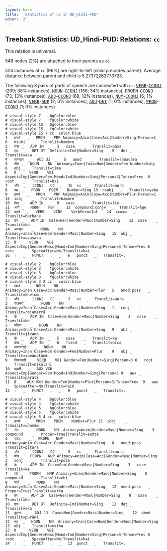```yaml
---
layout: base
title:  'Statistics of cc in UD_Hindi-PUD'
udver: '2'
---
```


## Treebank Statistics: UD_Hindi-PUD: Relations: `cc`

This relation is universal.

548 nodes (2%) are attached to their parents as `cc`.

524 instances of `cc` (96%) are right-to-left (child precedes parent).
Average distance between parent and child is 5.27372262773723.

The following 8 pairs of parts of speech are connected with `cc`: <tt><a href="hi_pud-pos-VERB.html">VERB</a></tt>-<tt><a href="hi_pud-pos-CCONJ.html">CCONJ</a></tt> (209; 38% instances), <tt><a href="hi_pud-pos-NOUN.html">NOUN</a></tt>-<tt><a href="hi_pud-pos-CCONJ.html">CCONJ</a></tt> (188; 34% instances), <tt><a href="hi_pud-pos-PROPN.html">PROPN</a></tt>-<tt><a href="hi_pud-pos-CCONJ.html">CCONJ</a></tt> (73; 13% instances), <tt><a href="hi_pud-pos-ADJ.html">ADJ</a></tt>-<tt><a href="hi_pud-pos-CCONJ.html">CCONJ</a></tt> (68; 12% instances), <tt><a href="hi_pud-pos-NUM.html">NUM</a></tt>-<tt><a href="hi_pud-pos-CCONJ.html">CCONJ</a></tt> (6; 1% instances), <tt><a href="hi_pud-pos-VERB.html">VERB</a></tt>-<tt><a href="hi_pud-pos-ADP.html">ADP</a></tt> (2; 0% instances), <tt><a href="hi_pud-pos-ADJ.html">ADJ</a></tt>-<tt><a href="hi_pud-pos-DET.html">DET</a></tt> (1; 0% instances), <tt><a href="hi_pud-pos-PRON.html">PRON</a></tt>-<tt><a href="hi_pud-pos-CCONJ.html">CCONJ</a></tt> (1; 0% instances).


~~~ conllu
# visual-style 7	bgColor:blue
# visual-style 7	fgColor:white
# visual-style 15	bgColor:blue
# visual-style 15	fgColor:white
# visual-style 15 7 cc	color:blue
1	हमारे	_	PRON	PRP	Animacy=Anim|Case=Acc|Number=Sing|Person=1	6	nsubj	_	Translit=hamāre
2	पास	_	ADP	IN	_	1	case	_	Translit=pāsa
3	एक	_	DET	DT	Definite=Ind|Number=Sing	5	det	_	Translit=eka
4	शानदार	_	ADJ	JJ	_	5	amod	_	Translit=śānadāra
5	टीम	_	NOUN	NN	Animacy=Inan|Case=Nom|Gender=Fem|Number=Sing	6	obj	_	Translit=ṭīma
6	है	_	VERB	VBI	Aspect=Imp|Gender=Fem|Mood=Ind|Number=Sing|Person=3|Tense=Pres	0	root	_	Translit=hai
7	और	_	CCONJ	CC	_	15	cc	_	Translit=aura
8	यह	_	PRON	PDEM	Number=Sing	15	nsubj	_	Translit=yaha
9	हमारे	_	PRON	PRP	Animacy=Anim|Case=Acc|Number=Plur|Person=1	15	iobj	_	Translit=hamāre
10	लिए	_	ADP	IN	_	9	case	_	Translit=lie
11	आगे	_	NOUN	NST	_	12	compound:conjv	_	Translit=āge
12	बढ़ने	_	VERB	VINF	VerbForm=Inf	14	xcomp	_	Translit=baṛhane
13	का	_	ADP	IN	Case=Gen|Gender=Masc|Number=Sing	12	case	_	Translit=kā
14	अवसर	_	NOUN	NN	Animacy=Inan|Case=Nom|Gender=Masc|Number=Sing	15	obj	_	Translit=avasara
15	है	_	VERB	VBI	Aspect=Imp|Gender=Masc|Mood=Ind|Number=Sing|Person=3|Tense=Pres	6	conj	_	SpaceAfter=No|Translit=hai
16	।	_	PUNCT	.	_	6	punct	_	Translit=.

~~~


~~~ conllu
# visual-style 2	bgColor:blue
# visual-style 2	fgColor:white
# visual-style 3	bgColor:blue
# visual-style 3	fgColor:white
# visual-style 3 2 cc	color:blue
1	खेलों	_	NOUN	NN	Animacy=Inan|Case=Acc|Gender=Masc|Number=Plur	5	nmod:poss	_	Translit=kheloṁ
2	और	_	CCONJ	CC	_	3	cc	_	Translit=aura
3	रोजमर्रा	_	NOUN	NN	Animacy=Inan|Case=Acc|Gender=Masc|Number=Sing	1	conj	_	Translit=rojamarrā
4	के	_	ADP	IN	Case=Gen|Gender=Masc|Number=Sing	1	case	_	Translit=ke
5	जीवन	_	NOUN	NN	Animacy=Inan|Case=Acc|Gender=Masc|Number=Sing	9	obl	_	Translit=jīvana
6	के	_	ADP	IN	_	5	case	_	Translit=ke
7	बीच	_	ADP	IN	_	6	fixed	_	Translit=bīca
8	समानताएं	_	NOUN	NN	Animacy=Inan|Case=Nom|Gender=Fem|Number=Plur	9	obj	_	Translit=samānatāeṁ
9	निकालनी	_	VERB	VBI	Gender=Fem|Number=Sing|Person=3	0	root	_	Translit=nikālanī
10	पड़ती	_	AUX	VXH	Aspect=Imp|Gender=Fem|Mood=Ind|Number=Sing|Person=3	9	aux	_	Translit=paṛatī
11	हैं	_	AUX	VXH	Gender=Fem|Number=Plur|Person=3|Tense=Pres	9	aux	_	SpaceAfter=No|Translit=haiṁ
12	।	_	PUNCT	.	_	9	punct	_	Translit=.

~~~


~~~ conllu
# visual-style 4	bgColor:blue
# visual-style 4	fgColor:white
# visual-style 5	bgColor:blue
# visual-style 5	fgColor:white
# visual-style 5 4 cc	color:blue
1	उनमें	_	PRON	PDEM	Number=Plur	13	iobj	_	Translit=unameṁ
2	सेंट	_	NOUN	NN	Animacy=Anim|Gender=Masc|Number=Sing	3	compound	_	Proper=True|Translit=seṁṭa
3	पीटर	_	PROPN	NNP	Animacy=Anim|Case=Acc|Gender=Masc|Number=Sing	8	nmod:poss	_	Translit=pīṭara
4	और	_	CCONJ	CC	_	5	cc	_	Translit=aura
5	पॉल	_	PROPN	NNP	Animacy=Anim|Case=Acc|Gender=Masc|Number=Sing	3	conj	_	Translit=pôla
6	के	_	ADP	IN	Case=Gen|Gender=Masc|Number=Sing	3	case	_	Translit=ke
7	एबी	_	PROPN	NNP	Animacy=Inan|Gender=Masc|Number=Sing	8	compound	_	Translit=ebī
8	चर्च	_	NOUN	NN	Animacy=Inan|Case=Acc|Gender=Masc|Number=Sing	12	nmod:poss	_	Proper=True|Translit=carca
9	का	_	ADP	IN	Case=Gen|Gender=Masc|Number=Sing	8	case	_	Translit=kā
10	एक	_	DET	DT	Definite=Ind|Number=Sing	12	det	_	Translit=eka
11	पुराना	_	ADJ	JJ	Case=Nom|Gender=Masc|Number=Sing	12	amod	_	Translit=purānā
12	मठ	_	NOUN	NN	Animacy=Inan|Case=Nom|Gender=Masc|Number=Sing	13	obj	_	Translit=maṭha
13	है	_	VERB	VBI	Aspect=Imp|Gender=Masc|Mood=Ind|Number=Sing|Person=3|Tense=Pres	0	root	_	SpaceAfter=No|Translit=hai
14	।	_	PUNCT	.	_	13	punct	_	Translit=.

~~~


